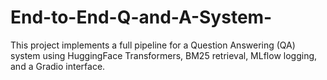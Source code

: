 # End-to-End-Q-and-A-System-
This project implements a full pipeline for a Question Answering (QA) system using HuggingFace Transformers, BM25 retrieval, MLflow logging, and a Gradio interface.
